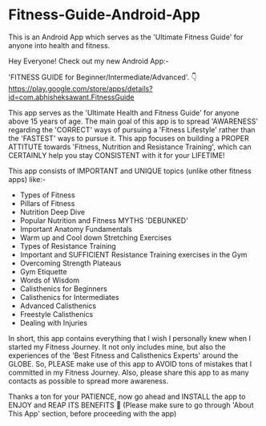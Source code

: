 # Fitness-Guide-Android-App
This is an Android App which serves as the 'Ultimate Fitness Guide' for anyone into health and fitness.

Hey Everyone! Check out my new Android App:-

'FITNESS GUIDE for Beginner/Intermediate/Advanced'. 👇
https://play.google.com/store/apps/details?id=com.abhisheksawant.FitnessGuide

This app serves as the 'Ultimate Health and Fitness Guide' for anyone above 15 years of age. The main goal of this app is to spread 'AWARENESS' regarding the 'CORRECT' ways of pursuing a 'Fitness Lifestyle' rather than the 'FASTEST' ways to pursue it.
This app focuses on building a PROPER ATTITUTE towards 'Fitness, Nutrition and Resistance Training', which can CERTAINLY help you stay CONSISTENT with it for your LIFETIME!

This app consists of IMPORTANT and UNIQUE topics (unlike other fitness apps) like:-
* Types of Fitness
* Pillars of Fitness
* Nutrition Deep Dive
* Popular Nutrition and Fitness MYTHS 'DEBUNKED'
* Important Anatomy Fundamentals
* Warm up and Cool down Stretching Exercises
* Types of Resistance Training
* Important and SUFFICIENT Resistance Training exercises in the Gym
* Overcoming Strength Plateaus
* Gym Etiquette
* Words of Wisdom
* Calisthenics for Beginners
* Calisthenics for Intermediates
* Advanced Calisthenics
* Freestyle Calisthenics
* Dealing with Injuries 

In short, this app contains everything that I wish I personally knew when I started my Fitness Journey. It not only includes mine, but also the experiences of the 'Best Fitness and Calisthenics Experts' around the GLOBE. So, PLEASE make use of this app to AVOID tons of mistakes that I committed in my Fitness Journey.
Also, please share this app to as many contacts as possible to spread more awareness.

Thanks a ton for your PATIENCE, now go ahead and INSTALL the app to ENJOY and REAP ITS BENEFITS 🙂
(Please make sure to go through 'About This App' section, before proceeding with the app)
